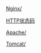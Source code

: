 [Nginx/](/WEB%20%26%20%E5%BA%94%E7%94%A8%E6%9C%8D%E5%8A%A1%E5%99%A8/Nginx/)

[HTTP状态码](/WEB%20%26%20%E5%BA%94%E7%94%A8%E6%9C%8D%E5%8A%A1%E5%99%A8/HTTP%E7%8A%B6%E6%80%81%E7%A0%81.md)

[Apache/](/WEB%20%26%20%E5%BA%94%E7%94%A8%E6%9C%8D%E5%8A%A1%E5%99%A8/Apache/)

[Tomcat/](/WEB%20%26%20%E5%BA%94%E7%94%A8%E6%9C%8D%E5%8A%A1%E5%99%A8/Tomcat/)

